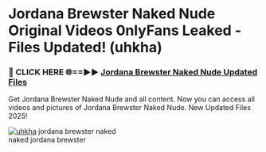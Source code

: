 # Jordana Brewster Naked Nude Original Videos 0nlyFans Leaked - Files Updated! (uhkha)

<h3>🔴 CLICK HERE 🌐==►► <a href="https://tinyurl.com/up5wt9bj" rel="nofollow">Jordana Brewster Naked Nude Updated Files</a></h3>

Get Jordana Brewster Naked Nude and all content. Now you can access all videos and pictures of Jordana Brewster Naked Nude. New Updated Files 2025!

[![uhkha](https://i.imgur.com/ABiUzMV.gif)](https://tinyurl.com/up5wt9bj)
jordana brewster naked<br>
naked jordana brewster